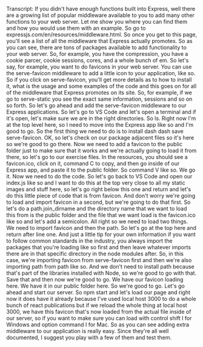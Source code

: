 Transcript: If you didn't have enough functions built into Express, well there are a growing list of popular middleware available to you to add many other functions to your web server. Let me show you where you can find them and how you would use them with an example. So go to expressjs.com/en/resources/middleware.html. So once you get to this page, you'll see a list of all the middleware that Express actually promotes. So as you can see, there are tons of packages available to add functionality to your web server. So, for example, you have the compression, you have a cookie parcer, cookie sessions, cores, and a whole bunch of em. So let's say, for example, you want to do favicons in your web server. You can use the serve-favicon middleware to add a little icon to your application, like so. So if you click on serve-favicon, you'll get more details as to how to install it, what is the usage and some examples of the code and this goes on for all of the middleware that Express promotes on its site. So, for example, if we go to serve-static you see the exact same information, sessions and so on so forth. So let's go ahead and add the serve-favicon middleware to our Express applications. So let's go to VS Code and let's open a terminal and if it's open, let's make sure we are in the right directories. So ls. Right now I'm at the top level here, so I need to move into the Express app like so and I'm good to go. So the first thing we need to do is to install dash dash save serve-favicon. OK, so let's check on our package adjacent files so it's here so we're good to go there. Now we need to add a favicon to the public folder just to make sure that it works and we're actually going to load it from there, so let's go to our exercise files. In the resources, you should see a favicon.ico, click on it, command C to copy, and then go inside of our Express app, and paste it to the public folder. So command V like so. We go it. Now we need to do the code. So let's go back to VS Code and open our index.js like so and I want to do this at the top very close to all my static images and stuff here, so let's go right below this one and return and let's do this little piece of code that is from favicon. And don't worry we're going to load and import favicon in a second, but we're going to do that first. So let's do a path.join_dirname and the directory name that we want to load this from is the public folder and the file that we want load is the favicon.ico like so and let's add a semicolon. All right so we need to load two things. We need to import favicon and then the path. So let's go at the top here and return after line one. And just a little tip for your own information if you want to follow common standards in the industry, you always import the packages that you're loading like so first and then leave whatever imports there are in that specific directory in the node modules after. So, in this case, we're importing favicon from serve-favicon first and then we're also importing path from path like so. And we don't need to install path because that's part of the libraries installed with Node, so we're good to go with that. Save that and then now we're good to go. We have our favicon loading here. We have it in our public folder here. So we're good to go. Let's go ahead and start our server. So npm start and let's load our page and right now it does have it already because I've used local host 3000 to do a whole bunch of react publications but if we reload the whole thing at local host 3000, we have this favicon that's now loaded from the actual file inside of our server, so if you want to make sure you can load with control shift I for Windows and option command I for Mac. So as you can see adding extra middleware to our application is really easy. Since they're all well documented, I suggest you play with a few of them and test them.
